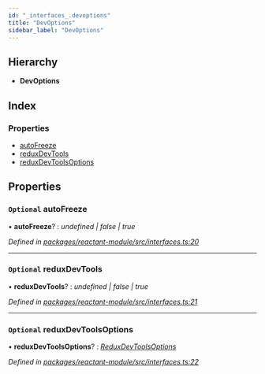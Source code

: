 ```yaml
---
id: "_interfaces_.devoptions"
title: "DevOptions"
sidebar_label: "DevOptions"
---
```


## Hierarchy

* **DevOptions**

## Index

### Properties

* [autoFreeze](_interfaces_.devoptions.md#optional-autofreeze)
* [reduxDevTools](_interfaces_.devoptions.md#optional-reduxdevtools)
* [reduxDevToolsOptions](_interfaces_.devoptions.md#optional-reduxdevtoolsoptions)

## Properties

### `Optional` autoFreeze

• **autoFreeze**? : *undefined | false | true*

*Defined in [packages/reactant-module/src/interfaces.ts:20](https://github.com/unadlib/reactant/blob/5d0567b/packages/reactant-module/src/interfaces.ts#L20)*

___

### `Optional` reduxDevTools

• **reduxDevTools**? : *undefined | false | true*

*Defined in [packages/reactant-module/src/interfaces.ts:21](https://github.com/unadlib/reactant/blob/5d0567b/packages/reactant-module/src/interfaces.ts#L21)*

___

### `Optional` reduxDevToolsOptions

• **reduxDevToolsOptions**? : *[ReduxDevToolsOptions](../modules/_interfaces_.md#reduxdevtoolsoptions)*

*Defined in [packages/reactant-module/src/interfaces.ts:22](https://github.com/unadlib/reactant/blob/5d0567b/packages/reactant-module/src/interfaces.ts#L22)*

